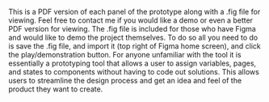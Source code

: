 This is a PDF version of each panel of the prototype along with a .fig file for viewing. Feel free to contact me if you would like a demo or even a better PDF version for viewing. The .fig file is included for those who have Figma and would like to demo the project themselves. To do so all you need to do is save the .fig file, and import it (top right of Figma home screen), and click the play/demonstration button. For anyone unfamiliar with the tool it is essentially a prototyping tool that allows a user to assign variables, pages, and states to components without having to code out solutions. This allows users to streamline the design process and get an idea and feel of the product they want to create.
